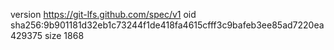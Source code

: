 version https://git-lfs.github.com/spec/v1
oid sha256:9b901181d32eb1c73244f1de418fa4615cfff3c9bafeb3ee85ad7220ea429375
size 1868
